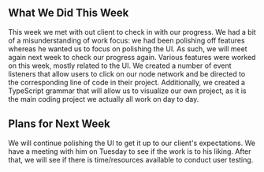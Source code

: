 ## What We Did This Week
This week we met with out client to check in with our progress. We had a bit of a misunderstanding of work focus: we had been polishing off features whereas he wanted us to focus on polishing the UI. As such, we will meet again next week to check our progress again. Various features were worked on this week, mostly related to the UI. We created a number of event listeners that allow users to click on our node network and be directed to the corresponding line of code in their project. Additionally, we created a TypeScript grammar that will allow us to visualize our own project, as it is the main coding project we actually all work on day to day.

## Plans for Next Week
We will continue polishing the UI to get it up to our client's expectations. We have a meeting with him on Tuesday to see if the work is to his liking. After that, we will see if there is time/resources available to conduct user testing.